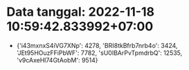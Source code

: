 # Data tanggal: 2022-11-18 10:59:42.833992+07:00

* {'i43mxnxS4iVG7XNp': 4278, 'BRI8tkBfrb7nrb4o': 3424, 'JEt95HOuzFFiPbWF': 7782, 'sU0IBArPvTpmdrbQ': 12535, 'v9cAxeHl74GtAobM': 9514}
